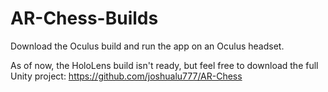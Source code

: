 # AR-Chess-Builds
Download the Oculus build and run the app on an Oculus headset.

As of now, the HoloLens build isn't ready, but feel free to download the full Unity project:
https://github.com/joshualu777/AR-Chess

